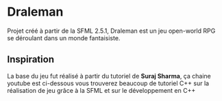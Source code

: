 # Draleman
Projet créé à partir de la SFML 2.5.1, Draleman est un jeu open-world RPG se déroulant dans un monde fantaisiste.

## Inspiration
La base du jeu fut réalisé à partir du tutoriel de **Suraj Sharma**, ça chaine youtube est ci-dessous vous trouverez beaucoup de tutoriel C++ sur la réalisation de jeu grâce à la SFML et sur le développement en C++
